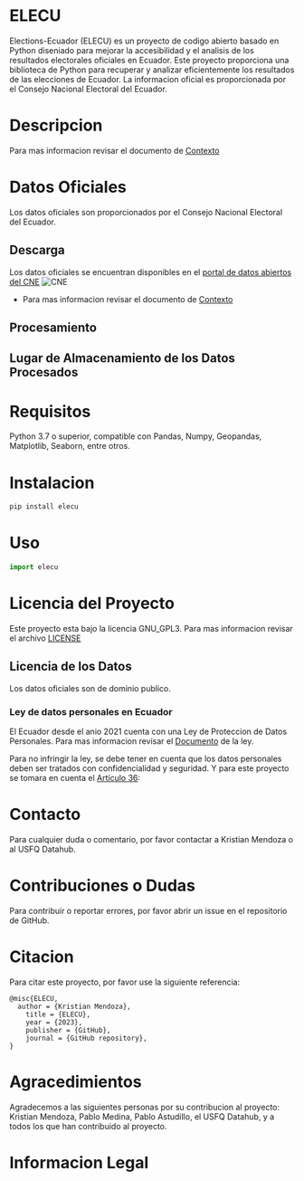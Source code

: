 # ELECU
Elections-Ecuador (ELECU) es un proyecto de codigo abierto basado en Python diseniado para mejorar la accesibilidad y el analisis de los resultados electorales oficiales en Ecuador. Este proyecto proporciona una biblioteca de Python para recuperar y analizar eficientemente los resultados de las elecciones de Ecuador. La informacion oficial es proporcionada por el Consejo Nacional Electoral del Ecuador.
# Descripcion



Para mas informacion revisar el documento de [Contexto](assests/Context.md)
# Datos Oficiales
Los datos oficiales son proporcionados por el Consejo Nacional Electoral del Ecuador.

## Descarga
Los datos oficiales se encuentran disponibles en el [portal de datos abiertos del CNE](https://www.cne.gob.ec/estadisticas/bases-de-datos/)
![CNE](assests/CNE_bases_de_datos.png)



* Para mas informacion revisar el documento de [Contexto](assests/Context.md)   
## Procesamiento
## Lugar de Almacenamiento de los Datos Procesados

# Requisitos
Python 3.7 o superior, compatible con Pandas, Numpy, Geopandas, Matplotlib, Seaborn, entre otros.

# Instalacion
```bash
pip install elecu
```

# Uso

```python
import elecu
```


# Licencia del Proyecto
Este proyecto esta bajo la licencia GNU_GPL3. Para mas informacion revisar el archivo [LICENSE](LICENSE.TXT)
## Licencia de los Datos
Los datos oficiales son de dominio publico. 

### Ley de datos personales en Ecuador
El Ecuador desde el anio 2021 cuenta con una Ley de Proteccion de Datos Personales. Para mas informacion revisar el [Documento](https://www.finanzaspopulares.gob.ec/wp-content/uploads/2021/07/ley_organica_de_proteccion_de_datos_personales.pdf) de la ley.

Para no infringir la ley, se debe tener en cuenta que los datos personales deben ser tratados con confidencialidad y seguridad.
Y para este proyecto se tomara en cuenta el [Artículo 36](assests/art36.md):

# Contacto
Para cualquier duda o comentario, por favor contactar a Kristian Mendoza o al USFQ Datahub.

# Contribuciones o Dudas
Para contribuir o reportar errores, por favor abrir un issue en el repositorio de GitHub.

# Citacion
Para citar este proyecto, por favor use la siguiente referencia:
```
@misc{ELECU,
  author = {Kristian Mendoza},
    title = {ELECU},
    year = {2023},
    publisher = {GitHub},
    journal = {GitHub repository},    
}
```
# Agracedimientos
Agradecemos a las siguientes personas por su contribucion al proyecto:
Kristian Mendoza,
Pablo Medina,
Pablo Astudillo,
el USFQ Datahub,
y a todos los que han contribuido al proyecto.


# Informacion Legal
